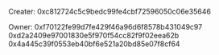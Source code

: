 
Creater:
0xc812724c5c9bedc99fe4cbf72596050c06e35646

Owner:
0xf70122fe99d7fe429f46a96d6f8578b431049c97
0xd2a2409e97001830e5f970f54cc82f9f02eea62b
0x4a445c39f0553eb40bf6e521a20bd85e07f8cf64
